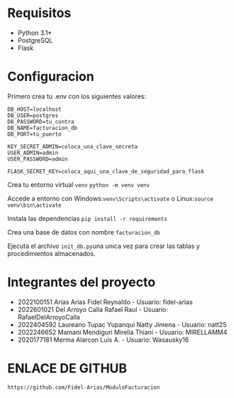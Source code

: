 # Requisitos
+ Python 3.1*
+ PostgreSQL
+ Flask

# Configuracion

Primero crea tu .env con los siguientes valores:
```
DB_HOST=localhost
DB_USER=postgres
DB_PASSWORD=tu_contra
DB_NAME=facturacion_db
DB_PORT=tu_puerto

KEY_SECRET_ADMIN=coloca_una_clave_secreta
USER_ADMIN=admin
USER_PASSWORD=admin

FLASK_SECRET_KEY=coloca_aqui_una_clave_de_seguridad_para_flask
```

Crea tu entorno virtual `venv`
`python -m venv venv`

Accede a entorno con
Windows:`venv\Scripts\activate` o Linux:`source venv\bin\activate`

Instala las dependencias
`pip install -r requirements`

Crea una base de datos con nombre `facturacion_db`

Ejecuta el archivo `init_db.py`una unica vez para crear las tablas y procedimientos almacenados.

# Integrantes del proyecto
+ 2022100151 Arias Arias Fidel Reynaldo - Usuario: fidel-arias
+ 2022601021 Del Arroyo Calla Rafael Raul - Usuario: RafaelDelArroyoCalla
+ 2022404592 Laureano Tupac Yupanqui Natty Jimena - Usuario: natt25
+ 2022246652 Mamani Mendiguri Mirella Thiani - Usuario: MIRELLAMM4
+ 2020177181 Merma Alarcon Luis A. - Usuario: Wasausky16

# ENLACE DE GITHUB
`https://github.com/Fidel-Arias/ModuloFacturacion`

